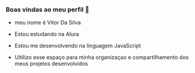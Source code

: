 
### Boas vindas ao meu perfil 💙

- meu nome é Vitor Da Silva 

- Estou estudando na Alura

- Estou me desenvolvendo na linguagem JavaScript

- Ultilizo esse espaço para minha organizaçao e compartilhamento dos meus projetos desenvolvidos 
